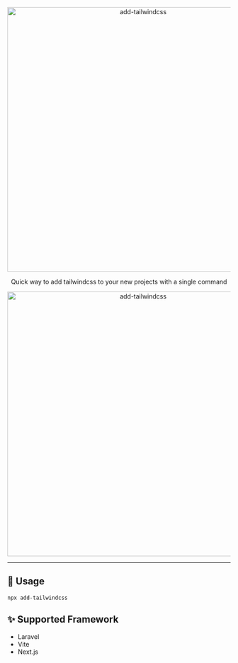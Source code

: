 <p align="center">
  <img src="https://i.imgur.com/71CBhxe.png" width="597" alt="add-tailwindcss">
<p  align="center">Quick way to add tailwindcss to your new projects with a single command</p>
</p>

<p align="center">
  <img src="https://i.imgur.com/wsH3cjl.gif" width="597" alt="add-tailwindcss">
</p>

---

## 🔧 Usage

```shell
npx add-tailwindcss
```

## ✨ Supported Framework

- Laravel
- Vite
- Next.js

